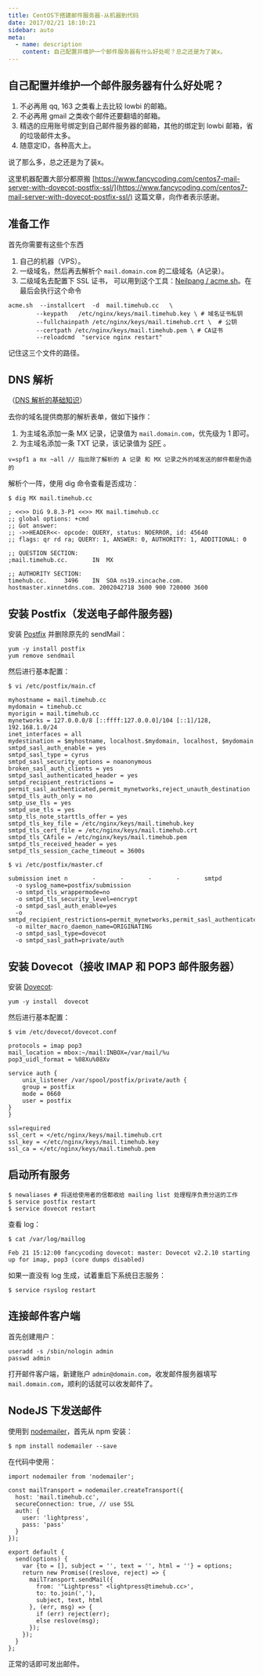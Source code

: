```yaml
---
title: CentOS下搭建邮件服务器-从机器到代码
date: 2017/02/21 18:10:21
sidebar: auto
meta:
  - name: description
    content: 自己配置并维护一个邮件服务器有什么好处呢？总之还是为了装x。
---
```


## 自己配置并维护一个邮件服务器有什么好处呢？

1. 不必再用 qq, 163 之类看上去比较 lowbi 的邮箱。
2. 不必再用 gmail 之类收个邮件还要翻墙的邮箱。
3. 精选的应用账号绑定到自己邮件服务器的邮箱，其他的绑定到 lowbi 邮箱，省的垃圾邮件太多。
4. 随意定ID，各种高大上。

说了那么多，总之还是为了装x。

这里机器配置大部分都原搬 [https://www.fancycoding.com/centos7-mail-server-with-dovecot-postfix-ssl/](https://www.fancycoding.com/centos7-mail-server-with-dovecot-postfix-ssl/) 这篇文章，向作者表示感谢。

## 准备工作

首先你需要有这些个东西

1. 自己的机器（VPS）。
2. 一级域名，然后再去解析个 `mail.domain.com` 的二级域名（A记录）。
3. 二级域名去配置下 SSL 证书， 可以用到这个工具：[Neilpang / acme.sh](https://github.com/Neilpang/acme.sh)。在最后会执行这个命令

```
acme.sh  --installcert  -d  mail.timehub.cc   \
        --keypath   /etc/nginx/keys/mail.timehub.key \ # 域名证书私钥
        --fullchainpath /etc/nginx/keys/mail.timehub.crt \  # 公钥
        --certpath /etc/nginx/keys/mail.timehub.pem \ # CA证书
        --reloadcmd  "service nginx restart"
```

记住这三个文件的路径。

## DNS 解析

（[DNS 解析的基础知识](http://www.ruanyifeng.com/blog/2016/06/dns.html)）

去你的域名提供商那的解析表单，做如下操作：

1. 为主域名添加一条 MX 记录，记录值为 `mail.domain.com`，优先级为 1 即可。
2. 为主域名添加一条 TXT 记录，该记录值为 [SPF](http://www.openspf.org/SPF_Record_Syntax) 。

```
v=spf1 a mx ~all // 指出除了解析的 A 记录 和 MX 记录之外的域发送的邮件都是伪造的
```

解析个一阵，使用 dig 命令查看是否成功：

```
$ dig MX mail.timehub.cc

; <<>> DiG 9.8.3-P1 <<>> MX mail.timehub.cc
;; global options: +cmd
;; Got answer:
;; ->>HEADER<<- opcode: QUERY, status: NOERROR, id: 45640
;; flags: qr rd ra; QUERY: 1, ANSWER: 0, AUTHORITY: 1, ADDITIONAL: 0

;; QUESTION SECTION:
;mail.timehub.cc.		IN	MX

;; AUTHORITY SECTION:
timehub.cc.		3496	IN	SOA	ns19.xincache.com. hostmaster.xinnetdns.com. 2002042718 3600 900 720000 3600
```

## 安装 Postfix（发送电子邮件服务器)

安装 <a href="https://en.wikipedia.org/wiki/Postfix_(software)">Postfix</a> 并删除原先的 sendMail：

```
yum -y install postfix
yum remove sendmail
```

然后进行基本配置：

```
$ vi /etc/postfix/main.cf

myhostname = mail.timehub.cc
mydomain = timehub.cc
myorigin = mail.timehub.cc
mynetworks = 127.0.0.0/8 [::ffff:127.0.0.0]/104 [::1]/128, 192.168.1.0/24
inet_interfaces = all
mydestination = $myhostname, localhost.$mydomain, localhost, $mydomain
smtpd_sasl_auth_enable = yes
smtpd_sasl_type = cyrus
smtpd_sasl_security_options = noanonymous
broken_sasl_auth_clients = yes
smtpd_sasl_authenticated_header = yes
smtpd_recipient_restrictions = permit_sasl_authenticated,permit_mynetworks,reject_unauth_destination
smtpd_tls_auth_only = no
smtp_use_tls = yes
smtpd_use_tls = yes
smtp_tls_note_starttls_offer = yes
smtpd_tls_key_file = /etc/nginx/keys/mail.timehub.key
smtpd_tls_cert_file = /etc/nginx/keys/mail.timehub.crt
smtpd_tls_CAfile = /etc/nginx/keys/mail.timehub.pem
smtpd_tls_received_header = yes
smtpd_tls_session_cache_timeout = 3600s
```

```
$ vi /etc/postfix/master.cf

submission inet n       -       -       -       -       smtpd
  -o syslog_name=postfix/submission
  -o smtpd_tls_wrappermode=no
  -o smtpd_tls_security_level=encrypt
  -o smtpd_sasl_auth_enable=yes
  -o smtpd_recipient_restrictions=permit_mynetworks,permit_sasl_authenticated,reject
  -o milter_macro_daemon_name=ORIGINATING
  -o smtpd_sasl_type=dovecot
  -o smtpd_sasl_path=private/auth
```

## 安装 Dovecot（接收 IMAP 和 POP3 邮件服务器）

安装 <a href="https://en.wikipedia.org/wiki/Dovecot_(software)">Dovecot</a>:

```
yum -y install  dovecot
```

然后进行基本配置：

```
$ vim /etc/dovecot/dovecot.conf

protocols = imap pop3
mail_location = mbox:~/mail:INBOX=/var/mail/%u
pop3_uidl_format = %08Xu%08Xv

service auth {
    unix_listener /var/spool/postfix/private/auth {
    group = postfix
    mode = 0660
    user = postfix
}
}

ssl=required
ssl_cert = </etc/nginx/keys/mail.timehub.crt
ssl_key = </etc/nginx/keys/mail.timehub.key
ssl_ca = </etc/nginx/keys/mail.timehub.pem
```

## 启动所有服务

```
$ newaliases # 将送给使用者的信都收给 mailing list 处理程序负责分送的工作
$ service postfix restart
$ service dovecot restart
```

查看 log：

```
$ cat /var/log/maillog

Feb 21 15:12:00 fancycoding dovecot: master: Dovecot v2.2.10 starting up for imap, pop3 (core dumps disabled)
```

如果一直没有 log 生成，试着重启下系统日志服务：

```
$ service rsyslog restart
```

## 连接邮件客户端

首先创建用户：

```
useradd -s /sbin/nologin admin
passwd admin
```

打开邮件客户端，新建账户 `admin@domain.com`，收发邮件服务器填写 `mail.domain.com`，顺利的话就可以收发邮件了。

## NodeJS 下发送邮件

使用到 [nodemailer](https://github.com/nodemailer/nodemailer)，首先从 npm 安装：

```
$ npm install nodemailer --save
```

在代码中使用：

```
import nodemailer from 'nodemailer';

const mailTransport = nodemailer.createTransport({
  host: 'mail.timehub.cc',
  secureConnection: true, // use SSL
  auth: {
    user: 'lightpress',
    pass: 'pass'
  }
});

export default {
  send(options) {
    var {to = [], subject = '', text = '', html = ''} = options;
    return new Promise((reslove, reject) => {
      mailTransport.sendMail({
        from: '"Lightpress" <lightpress@timehub.cc>',
        to: to.join(','),
        subject, text, html
      }, (err, msg) => {
        if (err) reject(err);
        else reslove(msg);
      });
    });
  }
};
```

正常的话即可发出邮件。
